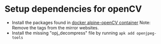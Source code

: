 # Setup dependencies for openCV

* Install the packages found in [docker alpine-openCV container](https://github.com/petronetto/opencv-alpine/blob/master/Dockerfile) 
Note: Remove the tags from the mirror websites.
* Install the missing "opj_decompress" file by running ```apk add openjpeg-tools```

